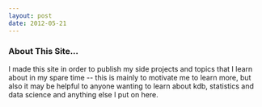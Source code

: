 ```yaml
---
layout: post
date: 2012-05-21
---
```

### About This Site...
I made this site in order to publish my side projects and topics that I learn about in my spare time -- this is mainly to motivate me to learn more, but also it may be helpful to anyone wanting to learn about kdb, statistics and data science and anything else I put on here.

